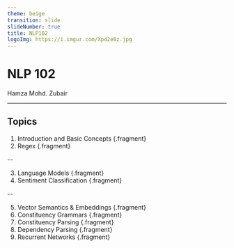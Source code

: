 ```yaml
---
theme: beige
transition: slide
slideNumber: true
title: NLP102
logoImg: https://i.imgur.com/Xpd2e0z.jpg
---
```


# NLP 102

Hamza Mohd. Zubair

---

## Topics

1. Introduction and Basic Concepts {.fragment}
2. Regex {.fragment}

--

3. Language Models {.fragment}
4. Sentiment Classification {.fragment}

--

5. Vector Semantics & Embeddings {.fragment}
6. Constituency Grammars {.fragment}
7. Constituency Parsing {.fragment}
8. Dependency Parsing {.fragment}
9. Recurrent Networks {.fragment}
